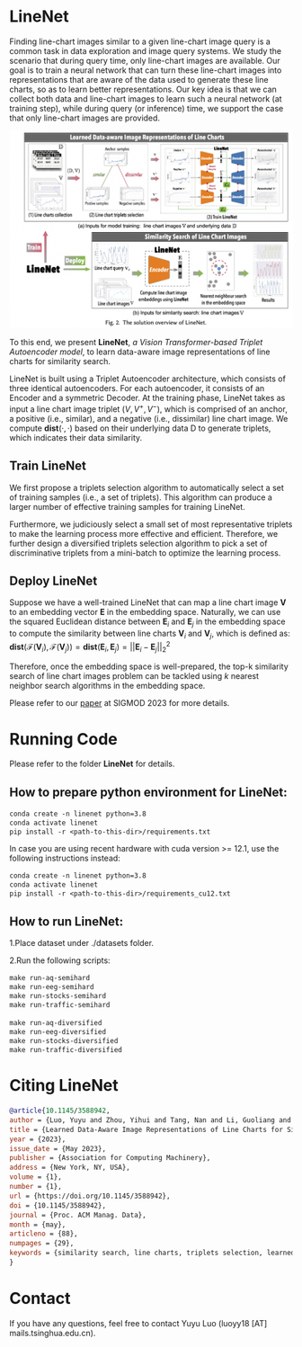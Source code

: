 # LineNet

Finding line-chart images similar to a given line-chart image query is a common task in data exploration and image query systems. We study the scenario that during query time, only line-chart images are available. Our goal is to train a neural network that can turn these line-chart images into representations that are aware of the data used to generate these line charts, so as to learn better representations.
Our key idea is that we can collect both data and line-chart images to learn such a neural network (at training step), while during query (or inference) time, we support the case that only line-chart images are provided.


<img src="./img/teaser.png" width="700">

To this end, we present <b>LineNet</b>, <i>a Vision Transformer-based Triplet Autoencoder model</i>, to learn data-aware image representations of line charts for similarity search.

LineNet is built using a Triplet Autoencoder architecture, which consists of three identical autoencoders. For each autoencoder, it consists of an Encoder and a symmetric Decoder. At the training phase, LineNet takes as input a line chart image triplet $(V, V^+ , V^−)$, which is comprised of an anchor, a positive (i.e., similar), and a negative (i.e., dissimilar) line chart image. We compute $\mathbf{dist}(·, ·)$ based on their underlying data D to generate triplets, which indicates their data similarity.

## Train LineNet

We first propose a triplets selection algorithm to automatically select a set of training samples (i.e., a set of triplets). This algorithm can produce a larger number of effective training samples for training LineNet.

Furthermore, we judiciously select a small set of most representative triplets to make the learning process more effective and efficient. Therefore, we further design a diversified triplets selection algorithm to pick a set of discriminative triplets from a mini-batch to optimize the learning process.


## Deploy LineNet

Suppose we have a well-trained LineNet that can map a line chart image $\mathbf{V}$ to an  embedding vector $\mathbf{E}$ in the embedding space. Naturally, we can use the squared Euclidean distance between $\mathbf{E}_i$ and $\mathbf{E}_j$ in the embedding space to compute the similarity between line charts $\mathbf{V}_i$ and $\mathbf{V}_j$, which is defined as: $\mathbf{dist}(\mathcal{F}(\mathbf{V}_i), \mathcal{F}(\mathbf{V}_j)) = \mathbf{dist}(\mathbf{E}_i, \mathbf{E}_j) = ||\mathbf{E}_i - \mathbf{E}_j||_2^2$

Therefore, once the embedding space is well-prepared, the top-k similarity search of line chart images problem can be  tackled using $k$ nearest neighbor search algorithms in the embedding space.

Please refer to our [paper](https://luoyuyu.vip/files/SIGMOD2023-LineNet.pdf) at SIGMOD 2023 for more details.


# Running Code

Please refer to the folder **LineNet** for details.


## How to prepare python environment for LineNet:

```
conda create -n linenet python=3.8
conda activate linenet
pip install -r <path-to-this-dir>/requirements.txt
```

In case you are using recent hardware with cuda version >= 12.1, use the following instructions instead:

```
conda create -n linenet python=3.8
conda activate linenet
pip install -r <path-to-this-dir>/requirements_cu12.txt
```

## How to run LineNet:

1.Place dataset under ./datasets folder.

2.Run the following scripts:

```
make run-aq-semihard
make run-eeg-semihard
make run-stocks-semihard
make run-traffic-semihard

make run-aq-diversified
make run-eeg-diversified
make run-stocks-diversified
make run-traffic-diversified
```

# Citing LineNet

```bibTeX
@article{10.1145/3588942,
author = {Luo, Yuyu and Zhou, Yihui and Tang, Nan and Li, Guoliang and Chai, Chengliang and Shen, Leixian},
title = {Learned Data-Aware Image Representations of Line Charts for Similarity Search},
year = {2023},
issue_date = {May 2023},
publisher = {Association for Computing Machinery},
address = {New York, NY, USA},
volume = {1},
number = {1},
url = {https://doi.org/10.1145/3588942},
doi = {10.1145/3588942},
journal = {Proc. ACM Manag. Data},
month = {may},
articleno = {88},
numpages = {29},
keywords = {similarity search, line charts, triplets selection, learned representations}
}
```

# Contact
If you have any questions, feel free to contact Yuyu Luo (luoyy18 [AT] mails.tsinghua.edu.cn).
